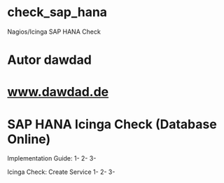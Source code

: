 # check_sap_hana
Nagios/Icinga SAP HANA Check

# Autor dawdad
# www.dawdad.de
# SAP HANA Icinga Check (Database Online)

Implementation Guide:
1-
2-
3-

Icinga Check:
Create Service
1-
2-
3-
